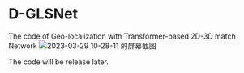 # D-GLSNet
The code of Geo-localization with Transformer-based 2D-3D match Network
![2023-03-29 10-28-11 的屏幕截图](https://user-images.githubusercontent.com/62733876/228410855-9fa93077-22db-4bd9-864b-73f245ede41c.png)

The code will be release later.

